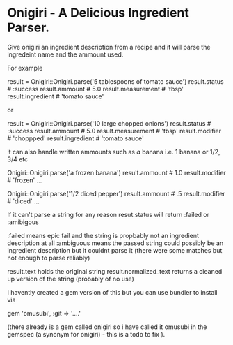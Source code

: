 # Onigiri - A Delicious Ingredient Parser.

Give onigiri an ingredient description from a recipe and it will parse the ingredeint name and the ammount used.

For example 

result = Onigiri::Onigiri.parse('5 tablespoons of tomato sauce')
result.status       # :success
result.ammount      # 5.0
result.measurement  # 'tbsp'
result.ingredient   # 'tomato sauce'

or 

result = Onigiri::Onigiri.parse('10 large chopped onions')
result.status         # :success
result.ammount        # 5.0
result.measurement    # 'tbsp'
result.modifier       # 'choppped'
result.ingredient     # 'tomato sauce'

it can also handle written ammounts such as *a* banana i.e. 1 banana or 1/2, 3/4 etc

Onigiri::Onigiri.parse('a frozen banana')
result.ammount # 1.0
result.modifier # 'frozen'
...

Onigiri::Onigiri.parse('1/2 diced pepper')
result.ammount # .5
result.modifier # 'diced'
...

If it can't parse a string for any reason resut.status will return :failed or :amibigous

:failed means epic fail and the string is propbably not an ingredient description at all
:ambiguous means the passed string could possibly be an ingredient description but it couldnt parse it (there were some matches but not enough to parse reliably) 

result.text holds the original string
result.normalized_text returns a cleaned up version of the string (probably of no use)

I havently created a gem version of this but you can use bundler to install via 

gem 'omusubi', :git => '....'

(there already is a gem called onigiri so i have called it omusubi in the gemspec (a synonym for onigiri) - this is a todo to fix ).

